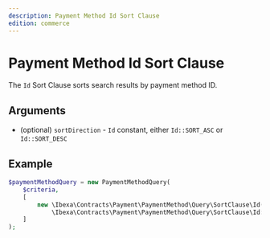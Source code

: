 ```yaml
---
description: Payment Method Id Sort Clause
edition: commerce
---
```


# Payment Method Id Sort Clause

The `Id` Sort Clause sorts search results by payment method ID.

## Arguments

- (optional) `sortDirection` - `Id` constant, either `Id::SORT_ASC` or `Id::SORT_DESC`

## Example

``` php
$paymentMethodQuery = new PaymentMethodQuery(
    $criteria,
    [
        new \Ibexa\Contracts\Payment\PaymentMethod\Query\SortClause\Id(
            \Ibexa\Contracts\Payment\PaymentMethod\Query\SortClause\Id::SORT_ASC)
    ]
);
```
